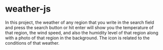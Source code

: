# weather-js
In this project, the weather of any region that you write in the search field and press the search button or hit enter will show you the temperature of that region, the wind speed, and also the humidity level of that region along with a photo of that region in the background. The icon is related to the conditions of that weather.

